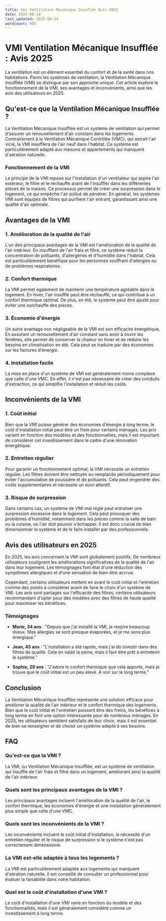 ```yaml
---
title: Vmi Ventilation Mecanique Insuflée Avis 2025
date: 2025-08-14
last_updated: 2025-08-14
wordcount: 958
---
```


# VMI Ventilation Mécanique Insufflée : Avis 2025

La ventilation est un élément essentiel du confort et de la santé dans nos habitations. Parmi les systèmes de ventilation, la Ventilation Mécanique Insufflée (VMI) se distingue par son approche unique. Cet article explore le fonctionnement de la VMI, ses avantages et inconvénients, ainsi que les avis des utilisateurs en 2025.

## Qu'est-ce que la Ventilation Mécanique Insufflée ?

La Ventilation Mécanique Insufflée est un système de ventilation qui permet d'assurer un renouvellement d'air constant dans les logements. Contrairement à la Ventilation Mécanique Contrôlée (VMC), qui extrait l'air vicié, la VMI insufflera de l'air neuf dans l'habitat. Ce système est particulièrement adapté aux maisons et appartements qui manquent d'aération naturelle.

### Fonctionnement de la VMI

Le principe de la VMI repose sur l'installation d'un ventilateur qui aspire l'air extérieur, le filtre et le réchauffe avant de l'insuffler dans les différentes pièces de la maison. Ce processus permet de créer une surpression dans le logement, ce qui empêche l'air pollué de pénétrer. En général, les systèmes VMI sont équipés de filtres qui purifient l'air entrant, garantissant ainsi une qualité d'air optimale.

## Avantages de la VMI

### 1. Amélioration de la qualité de l'air

L'un des principaux avantages de la VMI est l'amélioration de la qualité de l'air intérieur. En insufflant de l'air frais et filtré, ce système réduit la concentration de polluants, d'allergènes et d'humidité dans l'habitat. Cela est particulièrement bénéfique pour les personnes souffrant d'allergies ou de problèmes respiratoires.

### 2. Confort thermique

La VMI permet également de maintenir une température agréable dans le logement. En hiver, l'air insufflé peut être réchauffé, ce qui contribue à un confort thermique optimal. De plus, en été, le système peut être ajusté pour éviter une surchauffe des pièces.

### 3. Économie d'énergie

Un autre avantage non négligeable de la VMI est son efficacité énergétique. En assurant un renouvellement d'air constant sans avoir à ouvrir les fenêtres, elle permet de conserver la chaleur en hiver et de réduire les besoins en climatisation en été. Cela peut se traduire par des économies sur les factures d'énergie.

### 4. Installation facile

La mise en place d'un système de VMI est généralement moins complexe que celle d'une VMC. En effet, il n'est pas nécessaire de créer des conduits d'extraction, ce qui simplifie l'installation et réduit les coûts.

## Inconvénients de la VMI

### 1. Coût initial

Bien que la VMI puisse générer des économies d'énergie à long terme, le coût d'installation initial peut être un frein pour certains ménages. Les prix varient en fonction des modèles et des fonctionnalités, mais il est important de considérer cet investissement dans le cadre d'une rénovation énergétique.

### 2. Entretien régulier

Pour garantir un fonctionnement optimal, la VMI nécessite un entretien régulier. Les filtres doivent être nettoyés ou remplacés périodiquement pour éviter l'accumulation de poussière et de polluants. Cela peut engendrer des coûts supplémentaires et nécessite un suivi attentif.

### 3. Risque de surpression

Dans certains cas, un système de VMI mal réglé peut entraîner une surpression excessive dans le logement. Cela peut provoquer des problèmes d'humidité, notamment dans les pièces comme la salle de bain ou la cuisine, où l'air doit pouvoir s'échapper. Il est donc crucial de bien dimensionner le système et de le faire installer par des professionnels.

## Avis des utilisateurs en 2025

En 2025, les avis concernant la VMI sont globalement positifs. De nombreux utilisateurs soulignent les améliorations significatives de la qualité de l'air dans leur logement. Les témoignages font état d'une réduction des symptômes allergiques et d'une sensation de bien-être accrue.

Cependant, certains utilisateurs mettent en avant le coût initial et l'entretien comme des points à considérer avant de faire le choix d'un système de VMI. Les avis sont partagés sur l'efficacité des filtres, certains utilisateurs recommandant d'opter pour des modèles avec des filtres de haute qualité pour maximiser les bénéfices.

### Témoignages

- **Marie, 34 ans** : "Depuis que j'ai installé la VMI, je respire beaucoup mieux. Mes allergies se sont presque évaporées, et je me sens plus énergique."
  
- **Jean, 45 ans** : "L'installation a été rapide, mais j'ai dû investir dans des filtres de qualité. Cela en valait la peine, mais il faut être prêt à entretenir le système."

- **Sophie, 29 ans** : "J'adore le confort thermique que cela apporte, mais je trouve que le coût initial est un peu élevé. À voir sur le long terme."

## Conclusion

La Ventilation Mécanique Insufflée représente une solution efficace pour améliorer la qualité de l'air intérieur et le confort thermique des logements. Bien que le coût initial et l'entretien puissent être des freins, les bénéfices à long terme en font une option intéressante pour de nombreux ménages. En 2025, les utilisateurs semblent satisfaits de leur choix, mais il est essentiel de bien se renseigner et de choisir un système adapté à ses besoins.

## FAQ

### Qu'est-ce que la VMI ?

La VMI, ou Ventilation Mécanique Insufflée, est un système de ventilation qui insuffle de l'air frais et filtré dans un logement, améliorant ainsi la qualité de l'air intérieur.

### Quels sont les principaux avantages de la VMI ?

Les principaux avantages incluent l'amélioration de la qualité de l'air, le confort thermique, les économies d'énergie et une installation généralement plus simple que celle d'une VMC.

### Quels sont les inconvénients de la VMI ?

Les inconvénients incluent le coût initial d'installation, la nécessité d'un entretien régulier et le risque de surpression si le système n'est pas correctement dimensionné.

### La VMI est-elle adaptée à tous les logements ?

La VMI est particulièrement adaptée aux logements qui manquent d'aération naturelle. Il est conseillé de consulter un professionnel pour évaluer la faisabilité dans votre habitation.

### Quel est le coût d'installation d'une VMI ?

Le coût d'installation d'une VMI varie en fonction du modèle et des fonctionnalités, mais il est généralement considéré comme un investissement à long terme.